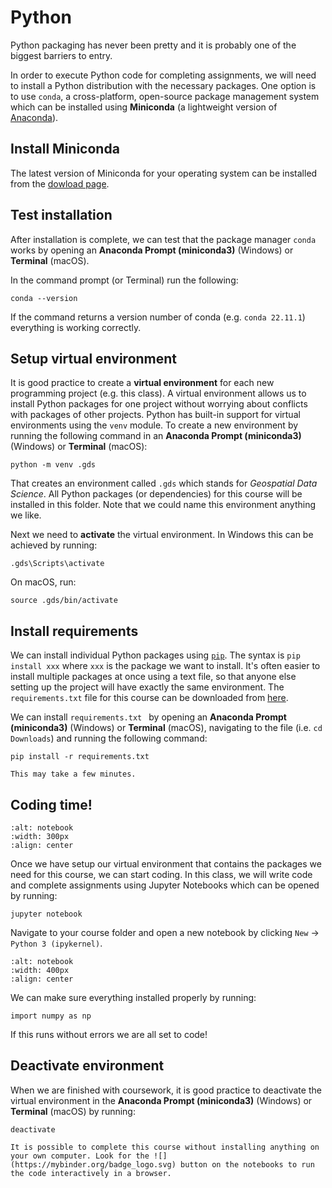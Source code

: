 # Python

Python packaging has never been pretty and it is probably one of the biggest barriers to entry.

In order to execute Python code for completing assignments, we will need to install a Python distribution with the necessary packages. One option is to use `conda`, a cross-platform, open-source package management system which can be installed using **Miniconda** (a lightweight version of [Anaconda](https://www.anaconda.com/products/individual)). 

## Install Miniconda

The latest version of Miniconda for your operating system can be installed from the [dowload page](https://docs.conda.io/en/latest/miniconda.html#latest-miniconda-installer-links).

## Test installation

After installation is complete, we can test that the package manager `conda` works by opening an **Anaconda Prompt (miniconda3)** (Windows) or **Terminal** (macOS). 

In the command prompt (or Terminal) run the following:
```
conda --version
```

If the command returns a version number of conda (e.g. `conda 22.11.1`) everything is working correctly.

## Setup virtual environment

It is good practice to create a **virtual environment** for each new programming project (e.g. this class). A virtual environment allows us to install Python packages for one project without worrying about conflicts with packages of other projects. Python has built-in support for virtual environments using the `venv` module. To create a new environment by running the following command in an **Anaconda Prompt (miniconda3)** (Windows) or **Terminal** (macOS):

```
python -m venv .gds
```

That creates an environment called `.gds` which stands for *Geospatial Data Science*. All Python packages (or dependencies) for this course will be installed in this folder. Note that we could name this environment anything we like. 

Next we need to **activate** the virtual environment. In Windows this can be achieved by running:

```
.gds\Scripts\activate
```

On macOS, run:

```
source .gds/bin/activate
```

## Install requirements

We can install individual Python packages using [`pip`](https://pip.pypa.io/en/stable/). The syntax is `pip install xxx` where `xxx` is the package we want to install. It's often easier to install multiple packages at once using a text file, so that anyone else setting up the project will have exactly the same environment. The `requirements.txt` file for this course can be downloaded from [here](https://www.dropbox.com/s/uvwo4ppvb8ldn0f/requirements.txt?dl=0). 

We can install `requirements.txt ` by opening an **Anaconda Prompt (miniconda3)** (Windows) or **Terminal** (macOS), navigating to the file (i.e. `cd Downloads`) and running the following command:

```
pip install -r requirements.txt 
```

```{note}
This may take a few minutes.
```

## Coding time!

```{image} images/jupyter.png
:alt: notebook
:width: 300px
:align: center
```

Once we have setup our virtual environment that contains the packages we need for this course, we can start coding. In this class, we will write code and complete assignments using Jupyter Notebooks which can be opened by running:

```
jupyter notebook
```

Navigate to your course folder and open a new notebook by clicking `New` &rarr; `Python 3 (ipykernel)`. 

```{image} images/new-notebook.png
:alt: notebook
:width: 400px
:align: center
```

We can make sure everything installed properly by running:

```
import numpy as np
```

If this runs without errors we are all set to code!

## Deactivate environment

When we are finished with coursework, it is good practice to deactivate the virtual environment in the **Anaconda Prompt (miniconda3)** (Windows) or **Terminal** (macOS) by running:

```
deactivate
```

```{note}
It is possible to complete this course without installing anything on your own computer. Look for the ![](https://mybinder.org/badge_logo.svg) button on the notebooks to run the code interactively in a browser.
```



